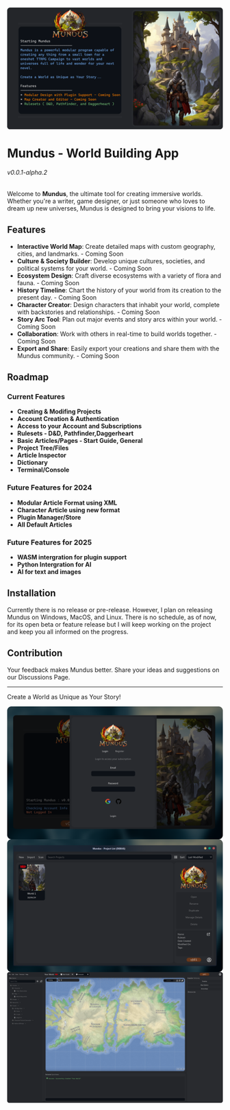 <img align="center" src="https://github.com/NoahBRostant/Mundus/blob/master/Assets/Splash%20Screen/Github%20Banner.png?raw=true"></img>

# Mundus - World Building App
###### v0.0.1-alpha.2

Welcome to **Mundus**, the ultimate tool for creating immersive worlds. Whether you're a writer, game designer, or just someone who loves to dream up new universes, Mundus is designed to bring your visions to life.

## Features

- **Interactive World Map**: Create detailed maps with custom geography, cities, and landmarks. - Coming Soon
- **Culture & Society Builder**: Develop unique cultures, societies, and political systems for your world. - Coming Soon
- **Ecosystem Design**: Craft diverse ecosystems with a variety of flora and fauna. - Coming Soon
- **History Timeline**: Chart the history of your world from its creation to the present day. - Coming Soon
- **Character Creator**: Design characters that inhabit your world, complete with backstories and relationships. - Coming Soon
- **Story Arc Tool**: Plan out major events and story arcs within your world. - Coming Soon
- **Collaboration**: Work with others in real-time to build worlds together. - Coming Soon
- **Export and Share**: Easily export your creations and share them with the Mundus community. - Coming Soon

## Roadmap

### Current Features
- **Creating & Modifing Projects**
- **Account Creation & Authentication**
- **Access to your Account and Subscriptions**
- **Rulesets - D&D, Pathfinder,Daggerheart**
- **Basic Articles/Pages - Start Guide, General**
- **Project Tree/Files**
- **Article Inspector**
- **Dictionary**
- **Terminal/Console**

### Future Features for 2024
- **Modular Article Format using XML**
- **Character Article using new format**
- **Plugin Manager/Store**
- **All Default Articles**

### Future Features for 2025
- **WASM intergration for plugin support**
- **Python Intergration for AI**
- **AI for text and images**


## Installation

Currently there is no release or pre-release. However, I plan on releasing Mundus on Windows, MacOS, and Linux.
There is no schedule, as of now, for its open beta or feature release but I will keep working on the project and keep you all informed on the progress.

## Contribution

Your feedback makes Mundus better. Share your ideas and suggestions on our Discussions Page.

---

Create a World as Unique as Your Story!

<img align="center" src="https://github.com/NoahBRostant/Mundus/blob/master/Assets/Splash%20Screen/Screenshot_1.png?raw=true"></img>
<img align="center" src="https://github.com/NoahBRostant/Mundus/blob/master/Assets/Splash%20Screen/Screenshot_2.png?raw=true"></img>
<img align="center" src="https://github.com/NoahBRostant/Mundus/blob/master/Assets/Splash%20Screen/Frame.png?raw=true"></img>
